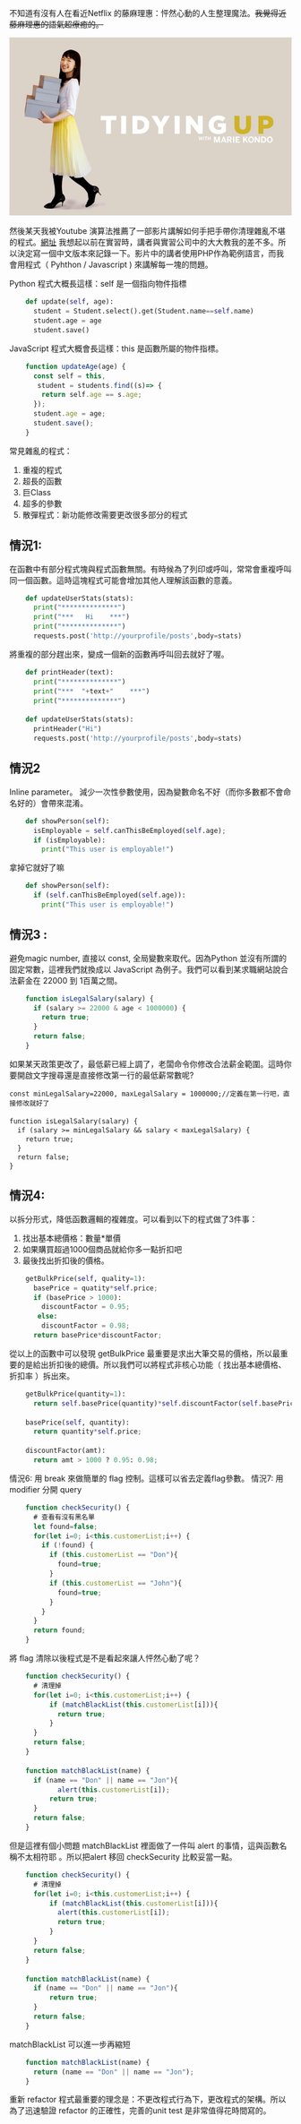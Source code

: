 不知道有沒有人在看近Netflix 的藤麻理惠：怦然心動的人生整理魔法。~~我覺得近藤麻理惠的語氣超療癒的。~~ 

![圖片來自Netflix 節目， 藤麻理惠：怦然心動的人生整理魔法 ](https://raw.githubusercontent.com/theblackcat102/theblackcat102.github.io/master/images/netflix-hero_768x.jpg)

 
然後某天我被Youtube 演算法推薦了一部影片講解如何手把手帶你清理雜亂不堪的程式。[網址](https://www.youtube.com/watch?v=oFgC5XnyPh4)
我想起以前在實習時，講者與實習公司中的大大教我的差不多。所以決定寫一個中文版本來記錄一下。影片中的講者使用PHP作為範例語言，而我會用程式（ Pyhthon /  Javascript ) 來講解每一塊的問題。
 
 Python 程式大概長這樣：self 是一個指向物件指標
```Python
    def update(self, age):
      student = Student.select().get(Student.name==self.name)
      student.age = age
      student.save()
```
 
 JavaScript 程式大概會長這樣：this 是函數所屬的物件指標。
```JavaScript
    function updateAge(age) {
      const self = this,
       student = students.find((s)=> {
        return self.age == s.age;
      });
      student.age = age;
      student.save();
    }
```
 
 
 常見雜亂的程式：

1. 重複的程式
2. 超長的函數
3. 巨Class
4. 超多的參數
5. 散彈程式：新功能修改需要更改很多部分的程式


## 情況1:

在函數中有部分程式塊與程式函數無關。有時候為了列印或呼叫，常常會重複呼叫同一個函數。這時這塊程式可能會增加其他人理解該函數的意義。
```Python
    def updateUserStats(stats):
      print("**************")
      print("***   Hi    ***")
      print("**************")
      requests.post('http://yourprofile/posts',body=stats)
```

將重複的部分趕出來，變成一個新的函數再呼叫回去就好了喔。
```Python
    def printHeader(text):
      print("**************")
      print("***  "+text+"    ***")
      print("**************")
    
    def updateUserStats(stats):
      printHeader("Hi")
      requests.post('http://yourprofile/posts',body=stats)
```    



## 情況2

Inline parameter。 減少一次性參數使用，因為變數命名不好（而你多數都不會命名好的）會帶來混淆。
```Python
    def showPerson(self):
      isEmployable = self.canThisBeEmployed(self.age);
      if (isEmployable):
        print("This user is employable!")
```
拿掉它就好了嘛
```Python
    def showPerson(self):
      if (self.canThisBeEmployed(self.age)):
        print("This user is employable!")
```

## 情況3 : 

避免magic number, 直接以 const, 全局變數來取代。因為Python 並沒有所謂的固定常數，這裡我們就換成以 JavaScript 為例子。我們可以看到某求職網站說合法薪金在 22000 到 1百萬之間。

```JavaScript
    function isLegalSalary(salary) {
      if (salary >= 22000 & age < 1000000) {
        return true;
      }
      return false;
    }
```
如果某天政策更改了，最低薪已經上調了，老闆命令你修改合法薪金範圍。這時你要開啟文字搜尋還是直接修改第一行的最低薪常數呢?


    const minLegalSalary=22000, maxLegalSalary = 1000000;//定義在第一行吧，直接修改就好了
    
    function isLegalSalary(salary) {
      if (salary >= minLegalSalary && salary < maxLegalSalary) {
        return true;
      }
      return false;
    }


## 情況4:  

 以拆分形式，降低函數邏輯的複雜度。可以看到以下的程式做了3件事：

1. 找出基本總價格：數量*單價
2. 如果購買超過1000個商品就給你多一點折扣吧
3. 最後找出折扣後的價格。

```Python
    getBulkPrice(self, quality=1):
      basePrice = quatity*self.price;
      if (basePrice > 1000):
        discountFactor = 0.95;
       else:
        discountFactor = 0.98;  
      return basePrice*discountFactor;
```
從以上的函數中可以發現 getBulkPrice 最重要是求出大筆交易的價格，所以最重要的是給出折扣後的總價。所以我們可以將程式非核心功能（ 找出基本總價格、折扣率 ）拆出來。

```Python
    getBulkPrice(quantity=1):
      return self.basePrice(quantity)*self.discountFactor(self.basePrice(quantity))
    
    basePrice(self, quantity):
      return quantity*self.price;
    
    discountFactor(amt):
      return amt > 1000 ? 0.95: 0.98;
```

情況6: 用 break 來做簡單的 flag 控制。這樣可以省去定義flag參數。
情況7: 用 modifier 分開 query

```JavaScript
    function checkSecurity() {
      # 查看有沒有黑名單
      let found=false;
      for(let i=0; i<this.customerList;i++) {
        if (!found) {
          if (this.customerList == "Don"){
            found=true;
          } 
          if (this.customerList == "John"){
            found=true;
          } 
        }
      }
      return found;
    }
```

 將  flag 清除以後程式是不是看起來讓人怦然心動了呢？

```JavaScript
    function checkSecurity() {
      # 清理掉
      for(let i=0; i<this.customerList;i++) {
          if (matchBlackList(this.customerList[i])){
            return true;
          }
      }
      return false;
    }
    
    function matchBlackList(name) {
      if (name == "Don" || name == "Jon"){
            alert(this.customerList[i]);
          return true;
      }
      return false;
    }
```

但是這裡有個小問題 matchBlackList 裡面做了一件叫 alert 的事情，這與函數名稱不太相符耶 。所以把alert 移回 checkSecurity 比較妥當一點。

```JavaScript
    function checkSecurity() {
      # 清理掉
      for(let i=0; i<this.customerList;i++) {
          if (matchBlackList(this.customerList[i])){
            alert(this.customerList[i]);
            return true;
          }
      }
      return false;
    }
    
    function matchBlackList(name) {
      if (name == "Don" || name == "Jon"){
          return true;
      }
      return false;
    }
```

matchBlackList 可以進一步再縮短

```JavaScript
    function matchBlackList(name) {
      return (name == "Don" || name == "Jon");
    }
```

重新 refactor 程式最重要的理念是：不更改程式行為下，更改程式的架構。所以為了迅速驗證 refactor 的正確性，完善的unit test 是非常值得花時間寫的。

